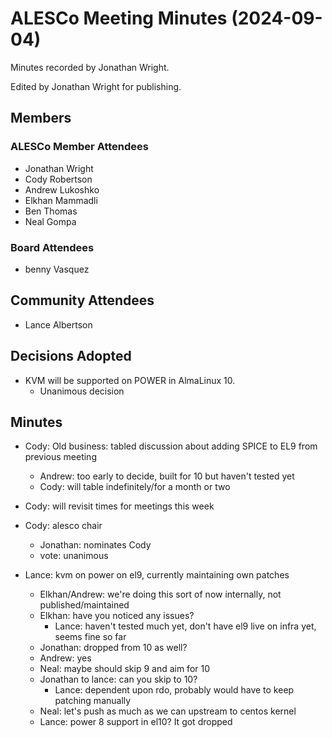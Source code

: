 # ALESCo Meeting Minutes (2024-09-04)
Minutes recorded by Jonathan Wright.

Edited by Jonathan Wright for publishing.

## Members
### ALESCo Member Attendees
- Jonathan Wright
- Cody Robertson
- Andrew Lukoshko
- Elkhan Mammadli
- Ben Thomas
- Neal Gompa
  
### Board Attendees
- benny Vasquez

## Community Attendees
- Lance Albertson

## Decisions Adopted
- KVM will be supported on POWER in AlmaLinux 10.
  - Unanimous decision

## Minutes
- Cody: Old business: tabled discussion about adding SPICE to EL9 from previous meeting
  - Andrew: too early to decide, built for 10 but haven't tested yet
  - Cody: will table indefinitely/for a month or two
- Cody: will revisit times for meetings this week
- Cody: alesco chair
  - Jonathan: nominates Cody
  - vote: unanimous

- Lance: kvm on power on el9, currently maintaining own patches
  - Elkhan/Andrew: we're doing this sort of now internally, not published/maintained
  - Elkhan: have you noticed any issues?
      - Lance: haven't tested much yet, don't have el9 live on infra yet, seems fine so far
  - Jonathan: dropped from 10 as well?
   - Andrew: yes
  - Neal: maybe should skip 9 and aim for 10
  - Jonathan to lance: can you skip to 10?
      - Lance: dependent upon rdo, probably would have to keep patching manually
  - Neal: let's push as much as we can upstream to centos kernel
  - Lance: power 8 support in el10?  It got dropped

